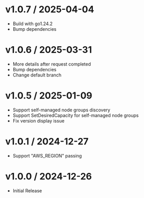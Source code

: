 <!-- markdownlint-disable -->

# v1.0.7 / 2025-04-04

* Build with go1.24.2
* Bump dependencies

# v1.0.6 / 2025-03-31

* More details after request completed
* Bump dependencies
* Change default branch

# v1.0.5 / 2025-01-09

* Support self-managed node groups discovery
* Support SetDesiredCapacity for self-managed node groups
* Fix version display issue

# v1.0.1 / 2024-12-27

* Support "AWS_REGION" passing

# v1.0.0 / 2024-12-26

* Initial Release
